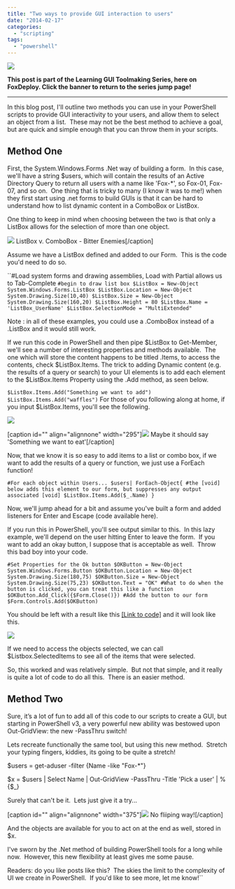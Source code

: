 ```yaml
---
title: "Two ways to provide GUI interaction to users"
date: "2014-02-17"
categories: 
  - "scripting"
tags: 
  - "powershell"
---
```


![](http://foxdeploy.com/resources/learning-gui-toolmaking-series/)

**This post is part of the Learning GUI Toolmaking Series, here on FoxDeploy. Click the banner to return to the series jump page!**

* * *

In this blog post, I'll outline two methods you can use in your PowerShell scripts to provide GUI interactivity to your users, and allow them to select an object from a list.  These may not be the best method to achieve a goal, but are quick and simple enough that you can throw them in your scripts.

## Method One

First, the System.Windows.Forms .Net way of building a form.  In this case, we'll have a string $users, which will contain the results of an Active Directory Query to return all users with a name like 'Fox-\*', so Fox-01, Fox-07, and so on.  One thing that is tricky to many (I know it was to me!) when they first start using .net forms to build GUIs is that it can be hard to understand how to list dynamic content in a ComboBox or ListBox.

One thing to keep in mind when choosing between the two is that only a ListBox allows for the selection of more than one object.

![](http://foxdeploy.files.wordpress.com/2014/01/two_method_of_input_01.png) ListBox v. ComboBox - Bitter Enemies\[/caption\]

Assume we have a ListBox defined and added to our Form.  This is the code you'd need to do so.

``#Load system forms and drawing assemblies, Load with Partial allows us to Tab-Complete `#begin to draw list box $ListBox = New-Object System.Windows.Forms.ListBox $ListBox.Location = New-Object System.Drawing.Size(10,40) $ListBox.Size = New-Object System.Drawing.Size(160,20) $ListBox.Height = 80 $ListBox.Name = 'ListBox_UserName' $ListBox.SelectionMode = "MultiExtended"`

Note : in all of these examples, you could use a .ComboBox instead of a .ListBox and it would still work.

If we run this code in PowerShell and then pipe $ListBox to Get-Member, we'll see a number of interesting properties and methods available.  The one which will store the content happens to be titled .Items, to access the contents, check $ListBox.Items. The trick to adding Dynamic content (e.g. the results of a query or search) to your UI elements is to add each element to the $ListBox.Items Property using the .Add method, as seen below.

`$ListBox.Items.Add("Something we want to add") $ListBox.Items.Add("waffles")` For those of you following along at home, if you input $ListBox.Items, you'll see the following.

![](http://foxdeploy.files.wordpress.com/2014/01/two_method_of_input_02.png)

[caption id="" align="alignnone" width="295"]![](http://foxdeploy.files.wordpress.com/2014/01/two_method_of_input_02-5.png) Maybe it should say 'Something we want to eat'[/caption]

Now, that we know it is so easy to add items to a list or combo box, if we want to add the results of a query or function, we just use a ForEach function!

`#For each object within Users... $users| ForEach-Object{ #the [void] below adds this element to our form, but suppresses any output associated [void] $ListBox.Items.Add($_.Name) }`

Now, we'll jump ahead for a bit and assume you've built a form and added listeners for Enter and Escape (code available here).

If you run this in PowerShell, you'll see output similar to this.  In this lazy example, we'll depend on the user hitting Enter to leave the form.  If you want to add an okay button, I suppose that is acceptable as well.  Throw this bad boy into your code.

`#Set Properties for the Ok button $OKButton = New-Object System.Windows.Forms.Button $OKButton.Location = New-Object System.Drawing.Size(180,75) $OKButton.Size = New-Object System.Drawing.Size(75,23) $OKButton.Text = "OK" #What to do when the button is clicked, you can treat this like a function $OKButton.Add_Click({$Form.Close()}) #Add the button to our form $Form.Controls.Add($OKButton)`

You should be left with a result like this [[Link to code]](http://foxdeploy.com/code-and-scripts/new-listbox-wmultiselect/ "New-Listbox-wMultiSelect") and it will look like this.

![](http://foxdeploy.files.wordpress.com/2014/01/two_method_of_input_03.png)

If we need to access the objects selected, we can call $Listbox.SelectedItems to see all of the items that were selected.

So, this worked and was relatively simple.  But not that simple, and it really is quite a lot of code to do all this.  There is an easier method.

## Method Two

Sure, it’s a lot of fun to add all of this code to our scripts to create a GUI, but starting in PowerShell v3, a very powerful new ability was bestowed upon Out-GridView: the new -PassThru switch!

Lets recreate functionally the same tool, but using this new method.  Stretch your typing fingers, kiddies, its going to be quite a stretch!

$users = get-aduser -filter {Name -like "Fox-*"}

$x = $users | Select Name | Out-GridView -PassThru -Title 'Pick a user' | % {$_}

Surely that can't be it.  Lets just give it a try...

[caption id="" align="alignnone" width="375"]![](http://foxdeploy.files.wordpress.com/2014/01/two_method_of_input_04.png) No fliiping way![/caption]

And the objects are available for you to act on at the end as well, stored in $x.

I've sworn by the .Net method of building PowerShell tools for a long while now.  However, this new flexibility at least gives me some pause.

Readers: do you like posts like this?  The skies the limit to the complexity of UI we create in PowerShell.  If you'd like to see more, let me know!``
